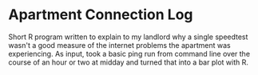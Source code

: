 # Apartment Connection Log 
Short R program written to explain to my landlord why a single speedtest wasn't a good measure of the internet problems the apartment was experiencing. As input, took a basic ping run from command line over the course of an hour or two at midday and turned that into a bar plot with R.
